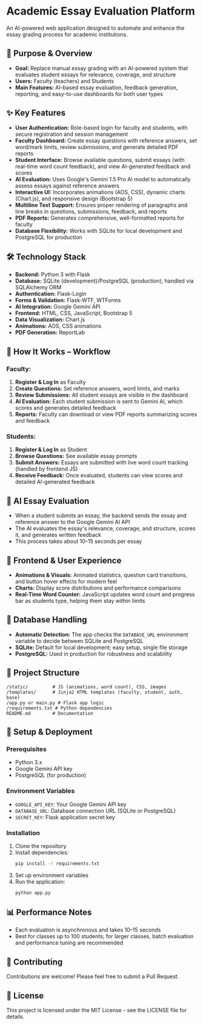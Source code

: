 # Academic Essay Evaluation Platform

An AI-powered web application designed to automate and enhance the essay grading process for academic institutions.

## 🎯 Purpose & Overview

- **Goal:** Replace manual essay grading with an AI-powered system that evaluates student essays for relevance, coverage, and structure
- **Users:** Faculty (teachers) and Students
- **Main Features:** AI-based essay evaluation, feedback generation, reporting, and easy-to-use dashboards for both user types

## ✨ Key Features

- **User Authentication:** Role-based login for faculty and students, with secure registration and session management
- **Faculty Dashboard:** Create essay questions with reference answers, set word/mark limits, review submissions, and generate detailed PDF reports
- **Student Interface:** Browse available questions, submit essays (with real-time word count feedback), and view AI-generated feedback and scores
- **AI Evaluation:** Uses Google's Gemini 1.5 Pro AI model to automatically assess essays against reference answers
- **Interactive UI:** Incorporates animations (AOS, CSS), dynamic charts (Chart.js), and responsive design (Bootstrap 5)
- **Multiline Text Support:** Ensures proper rendering of paragraphs and line breaks in questions, submissions, feedback, and reports
- **PDF Reports:** Generates comprehensive, well-formatted reports for faculty
- **Database Flexibility:** Works with SQLite for local development and PostgreSQL for production

## 🛠️ Technology Stack

- **Backend:** Python 3 with Flask
- **Database:** SQLite (development)/PostgreSQL (production), handled via SQLAlchemy ORM
- **Authentication:** Flask-Login
- **Forms & Validation:** Flask-WTF, WTForms
- **AI Integration:** Google Gemini API
- **Frontend:** HTML, CSS, JavaScript, Bootstrap 5
- **Data Visualization:** Chart.js
- **Animations:** AOS, CSS animations
- **PDF Generation:** ReportLab

## 🔄 How It Works – Workflow

### Faculty:
1. **Register & Log In** as Faculty
2. **Create Questions:** Set reference answers, word limits, and marks
3. **Review Submissions:** All student essays are visible in the dashboard
4. **AI Evaluation:** Each student submission is sent to Gemini AI, which scores and generates detailed feedback
5. **Reports:** Faculty can download or view PDF reports summarizing scores and feedback

### Students:
1. **Register & Log In** as Student
2. **Browse Questions:** See available essay prompts
3. **Submit Answers:** Essays are submitted with live word count tracking (handled by frontend JS)
4. **Receive Feedback:** Once evaluated, students can view scores and detailed AI-generated feedback

## 🤖 AI Essay Evaluation

- When a student submits an essay, the backend sends the essay and reference answer to the Google Gemini AI API
- The AI evaluates the essay's relevance, coverage, and structure, scores it, and generates written feedback
- This process takes about 10–15 seconds per essay

## 🎨 Frontend & User Experience

- **Animations & Visuals:** Animated statistics, question card transitions, and button hover effects for modern feel
- **Charts:** Display score distributions and performance comparisons
- **Real-Time Word Counter:** JavaScript updates word count and progress bar as students type, helping them stay within limits

## 💾 Database Handling

- **Automatic Detection:** The app checks the `DATABASE_URL` environment variable to decide between SQLite and PostgreSQL
- **SQLite:** Default for local development; easy setup, single file storage
- **PostgreSQL:** Used in production for robustness and scalability

## 📁 Project Structure

```
/static/         # JS (animations, word count), CSS, images
/templates/      # Jinja2 HTML templates (faculty, student, auth, base)
/app.py or main.py # Flask app logic
/requirements.txt # Python dependencies
README.md        # Documentation
```

## 🚀 Setup & Deployment

### Prerequisites
- Python 3.x
- Google Gemini API key
- PostgreSQL (for production)

### Environment Variables
- `GOOGLE_API_KEY`: Your Google Gemini API key
- `DATABASE_URL`: Database connection URL (SQLite or PostgreSQL)
- `SECRET_KEY`: Flask application secret key

### Installation
1. Clone the repository
2. Install dependencies:
   ```bash
   pip install -r requirements.txt
   ```
3. Set up environment variables
4. Run the application:
   ```bash
   python app.py
   ```

## 📊 Performance Notes

- Each evaluation is asynchronous and takes 10–15 seconds
- Best for classes up to 100 students; for larger classes, batch evaluation and performance tuning are recommended

## 🤝 Contributing

Contributions are welcome! Please feel free to submit a Pull Request.

## 📝 License

This project is licensed under the MIT License - see the LICENSE file for details. 